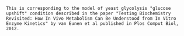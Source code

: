 
    
    
    This is corresponding to the model of yeast glycolysis "glucose upshift" condition described in the paper "Testing Biochemistry Revisited: How In Vivo Metabolism Can Be Understood from In Vitro Enzyme Kinetics" by van Eunen et al published in Plos Comput Biol, 2012.

